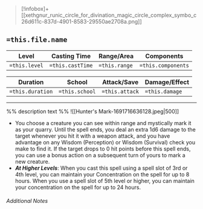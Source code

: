 
> [!infobox]+
> [[xethgnur_runic_circle_for_divination_magic_circle_complex_symbo_c26d611c-837d-4901-8583-29550ae2708a.png]]

## `=this.file.name`
Level|Casting Time|Range/Area|Components
---|---|---|---|
`=this.level`|`=this.castTime`|`=this.range`|`=this.components`|

Duration|School|Attack/Save|Damage/Effect|
---|---|---|---|
`=this.duration`|`=this.school`|`=this.attack`|`=this.damage`|
___
%% description text %%
![[Hunter's Mark-1691716636128.jpeg|500]]
- You choose a creature you can see within range and mystically mark it as your quarry. Until the spell ends, you deal an extra 1d6 damage to the target whenever you hit it with a weapon attack, and you have advantage on any Wisdom (Perception) or Wisdom (Survival) check you make to find it. If the target drops to 0 hit points before this spell ends, you can use a bonus action on a subsequent turn of yours to mark a new creature.
- **_At Higher Levels_**: When you cast this spell using a spell slot of 3rd or 4th level, you can maintain your Concentration on the spell for up to 8 hours. When you use a spell slot of 5th level or higher, you can maintain your concentr⁠ation on the spell for up to 24 hours.

###### Additional Notes